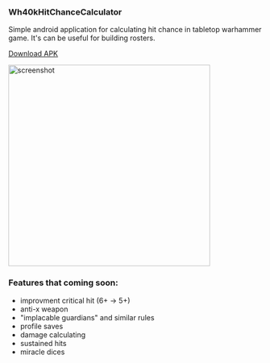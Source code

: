 ### Wh40kHitChanceCalculator
Simple android application for calculating hit chance in tabletop warhammer game. It's can be useful for building rosters.

[Download APK](https://github.com/mikhaylenko-nikita-sergeevich/WH-40k-Hit-Chance-Calculator/releases/latest)

<img src="https://github.com/mikhaylenko-nikita-sergeevich/WH-40k-Hit-Chance-Calculator/assets/56098465/87471d3c-346e-4ce9-b579-5a1dcf8fa764.png" alt="screenshot" width="400"/>



### Features that coming soon:
- improvment critical hit (6+ -> 5+)
- anti-x weapon
- "implacable guardians" and similar rules
- profile saves
- damage calculating
- sustained hits 
- miracle dices
